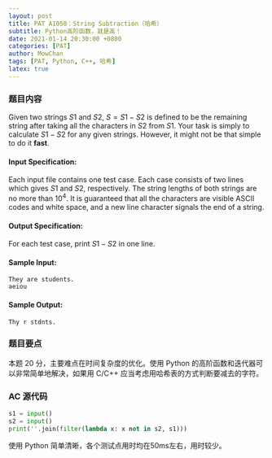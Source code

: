 ```yaml
---
layout: post
title: PAT A1050：String Subtraction（哈希）
subtitle: Python高阶函数，就是高！
date: 2021-01-14 20:30:00 +0800
categories: [PAT]
author: MowChan
tags: [PAT, Python, C++, 哈希]
latex: true
---
```


### 题目内容

Given two strings $S1$ and $S2$, $S=S1−S2$ is defined to be the remaining string after taking all the characters in $S2$ from $S1$. Your task is simply to calculate $S1−S2$ for any given strings. However, it might not be that simple to do it **fast**.

#### Input Specification:

Each input file contains one test case. Each case consists of two lines which gives $S1$ and $S2$, respectively. The string lengths of both strings are no more than $10^4$. It is guaranteed that all the characters are visible ASCII codes and white space, and a new line character signals the end of a string.

#### Output Specification:

For each test case, print $S1−S2$ in one line.

#### Sample Input:

```in
They are students.
aeiou
```

#### Sample Output:

```out
Thy r stdnts.
```

### 题目要点

本题 20 分，主要难点在时间复杂度的优化。使用 Python 的高阶函数和迭代器可以非常简单地解决，如果用 C/C++ 应当考虑用哈希表的方式判断要减去的字符。

### AC 源代码

```python
s1 = input()
s2 = input()
print(''.join(filter(lambda x: x not in s2, s1)))
```

使用 Python 简单清晰，各个测试点用时均在50ms左右，用时较少。

